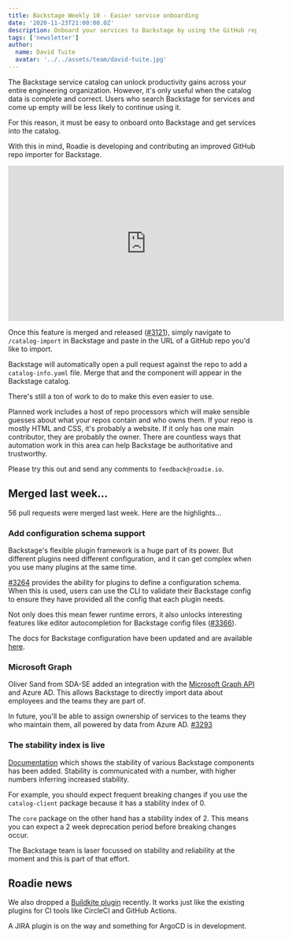 ```yaml
---
title: Backstage Weekly 10 - Easier service onboarding
date: '2020-11-23T21:00:00.0Z'
description: Onboard your services to Backstage by using the GitHub repo importer that Roadie has developed and contributed.
tags: ['newsletter']
author:
  name: David Tuite
  avatar: '../../assets/team/david-tuite.jpg'
---
```


The Backstage service catalog can unlock productivity gains across your entire engineering organization. However, it's only useful when the catalog data is complete and correct. Users who search Backstage for services and come up empty will be less likely to continue using it.

For this reason, it must be easy to onboard onto Backstage and get services into the catalog.

With this in mind, Roadie is developing and contributing an improved GitHub repo importer for Backstage.

<iframe width="560" height="315" src="https://www.youtube.com/embed/fD1mUJ2GYfI" frameborder="0" allow="accelerometer; autoplay; clipboard-write; encrypted-media; gyroscope; picture-in-picture" allowfullscreen></iframe>

Once this feature is merged and released ([#3121](https://github.com/backstage/backstage/pull/3121)), simply navigate to `/catalog-import` in Backstage and paste in the URL of a GitHub repo you'd like to import.

Backstage will automatically open a pull request against the repo to add a `catalog-info.yaml` file. Merge that and the component will appear in the Backstage catalog.

There's still a ton of work to do to make this even easier to use.

Planned work includes a host of repo processors which will make sensible guesses about what your repos contain and who owns them. If your repo is mostly HTML and CSS, it's probably a website. If it only has one main contributor, they are probably the owner. There are countless ways that automation work in this area can help Backstage be authoritative and trustworthy.

Please try this out and send any comments to `feedback@roadie.io`.

## Merged last week...

56 pull requests were merged last week. Here are the highlights...

### Add configuration schema support

Backstage's flexible plugin framework is a huge part of its power. But different plugins need different configuration, and it can get complex when you use many plugins at the same time.

[#3264](https://github.com/backstage/backstage/pull/3264) provides the ability for plugins to define a configuration schema. When this is used, users can use the CLI to validate their Backstage config to ensure they have provided all the config that each plugin needs.

Not only does this mean fewer runtime errors, it also unlocks interesting features like editor autocompletion for Backstage config files ([#3366](https://github.com/backstage/backstage/issues/3366)).

The docs for Backstage configuration have been updated and are available [here](https://backstage.io/docs/conf/defining).

### Microsoft Graph

Oliver Sand from SDA-SE added an integration with the [Microsoft Graph API](https://docs.microsoft.com/en-us/graph/overview) and Azure AD. This allows Backstage to directly import data about employees and the teams they are part of.

In future, you'll be able to assign ownership of services to the teams they who maintain them, all powered by data from Azure AD. [#3293](https://github.com/backstage/backstage/pull/3293)

### The stability index is live

[Documentation](https://backstage.io/docs/overview/stability-index) which shows the stability of various Backstage components has been added. Stability is communicated with a number, with higher numbers inferring increased stability.

For example, you should expect frequent breaking changes if you use the `catalog-client` package because it has a stability index of 0.

The `core` package on the other hand has a stability index of 2. This means you can expect a 2 week deprecation period before breaking changes occur.

The Backstage team is laser focussed on stability and reliability at the moment and this is part of that effort.

## Roadie news

We also dropped a [Buildkite plugin](https://roadie.io/backstage/plugins/buildkite) recently. It works just like the existing plugins for CI tools like CircleCI and GitHub Actions.

A JIRA plugin is on the way and something for ArgoCD is in development.
